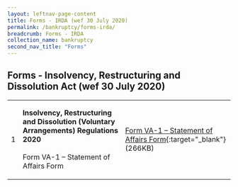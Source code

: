 ```yaml
---
layout: leftnav-page-content
title: Forms - IRDA (wef 30 July 2020)
permalink: /bankruptcy/forms-irda/
breadcrumb: Forms - IRDA 
collection_name: bankruptcy
second_nav_title: "Forms"
---
```


Forms - Insolvency, Restructuring and Dissolution Act (wef 30 July 2020)
---

<table>
 <tr>
  <td>1</td>
  <td>
  
   **Insolvency, Restructuring and Dissolution (Voluntary Arrangements) Regulations 2020** <br><br>
    Form VA-1 – Statement of Affairs Form</td>
  <td>
   
  [Form VA-1 – Statement of Affairs Form](/files/FormVA-1-StatementofAffairsForm.pdf/){:target="_blank"} (266KB)</td>
 </tr>
</table>
